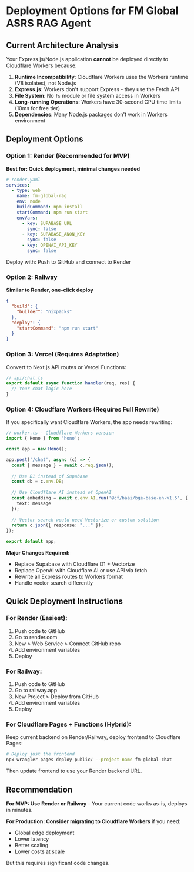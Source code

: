 # Deployment Options for FM Global ASRS RAG Agent

## Current Architecture Analysis

Your Express.js/Node.js application **cannot** be deployed directly to Cloudflare Workers because:

1. **Runtime Incompatibility**: Cloudflare Workers uses the Workers runtime (V8 isolates), not Node.js
2. **Express.js**: Workers don't support Express - they use the Fetch API
3. **File System**: No `fs` module or file system access in Workers
4. **Long-running Operations**: Workers have 30-second CPU time limits (10ms for free tier)
5. **Dependencies**: Many Node.js packages don't work in Workers environment

## Deployment Options

### Option 1: Render (Recommended for MVP)
**Best for: Quick deployment, minimal changes needed**

```yaml
# render.yaml
services:
  - type: web
    name: fm-global-rag
    env: node
    buildCommand: npm install
    startCommand: npm run start
    envVars:
      - key: SUPABASE_URL
        sync: false
      - key: SUPABASE_ANON_KEY
        sync: false
      - key: OPENAI_API_KEY
        sync: false
```

Deploy with: Push to GitHub and connect to Render

### Option 2: Railway
**Similar to Render, one-click deploy**

```json
{
  "build": {
    "builder": "nixpacks"
  },
  "deploy": {
    "startCommand": "npm run start"
  }
}
```

### Option 3: Vercel (Requires Adaptation)
Convert to Next.js API routes or Vercel Functions:

```typescript
// api/chat.ts
export default async function handler(req, res) {
  // Your chat logic here
}
```

### Option 4: Cloudflare Workers (Requires Full Rewrite)

If you specifically want Cloudflare Workers, the app needs rewriting:

```typescript
// worker.ts - Cloudflare Workers version
import { Hono } from 'hono';

const app = new Hono();

app.post('/chat', async (c) => {
  const { message } = await c.req.json();
  
  // Use D1 instead of Supabase
  const db = c.env.DB;
  
  // Use Cloudflare AI instead of OpenAI
  const embedding = await c.env.AI.run('@cf/baai/bge-base-en-v1.5', {
    text: message
  });
  
  // Vector search would need Vectorize or custom solution
  return c.json({ response: "..." });
});

export default app;
```

**Major Changes Required:**
- Replace Supabase with Cloudflare D1 + Vectorize
- Replace OpenAI with Cloudflare AI or use API via fetch
- Rewrite all Express routes to Workers format
- Handle vector search differently

## Quick Deployment Instructions

### For Render (Easiest):
1. Push code to GitHub
2. Go to render.com
3. New > Web Service > Connect GitHub repo
4. Add environment variables
5. Deploy

### For Railway:
1. Push code to GitHub  
2. Go to railway.app
3. New Project > Deploy from GitHub
4. Add environment variables
5. Deploy

### For Cloudflare Pages + Functions (Hybrid):
Keep current backend on Render/Railway, deploy frontend to Cloudflare Pages:

```bash
# Deploy just the frontend
npx wrangler pages deploy public/ --project-name fm-global-chat
```

Then update frontend to use your Render backend URL.

## Recommendation

**For MVP: Use Render or Railway** - Your current code works as-is, deploys in minutes.

**For Production: Consider migrating to Cloudflare Workers** if you need:
- Global edge deployment
- Lower latency
- Better scaling
- Lower costs at scale

But this requires significant code changes.